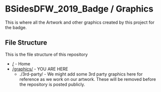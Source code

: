 # BSidesDFW_2019_Badge / Graphics

This is where all the Artwork and other graphics created by this project for the badge.

## File Structure

This is the file structure of this repository

* [/](///) - Home
* [/graphics/](./graphics/) - YOU ARE HERE
  * ./3rd-party/ - We might add some 3rd party graphics here for reference as we work on our artwork. These will be removed before the repository is posted publicly.
